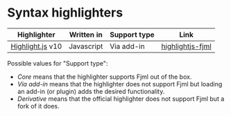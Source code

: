 # Syntax highlighters

| Highlighter | Written in | Support type | Link |
| ----------- | ---------- | ------------ | ---- |
| [Highlight.js](https://github.com/highlightjs/highlight.js/tree/10-stable) v10 | Javascript | Via add-in | [highlightjs-fjml](https://github.com/FejixGUI/highlightjs-fjml) |

Possible values for "Support type":
* _Core_ means that the highlighter supports Fjml out of the box.
* _Via add-in_ means that the highlighter does not support Fjml but loading an add-in (or plugin) adds the desired functionality.
* _Derivative_ means that the official highlighter does not support Fjml but a fork of it does.
